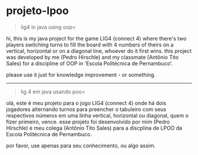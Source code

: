 # projeto-lpoo
>lig4 in java using oop<

hi, this is my java project for the game LIG4 (connect 4) where there's two players switching turns to fill the board with 4 numbers of theirs on a vertical, horizontal
or on a diagonal line, whoever do it first wins.
this project was developed by me (Pedro Hirschle) and my classmate (Antônio Tito Sales) for a discipline of OOP in 'Escola Politécnica de Pernambuco'.

please use it just for knowledge improvement - or something.

-----------------------------------------------------------------------------------------------------------------------------------------------------------------------------------

>lig 4 em java usando poo<

olá, este é meu projeto para o jogo LIG4 (connect 4) onde há dois jogadores alternando turnos para preencher o tabuleiro com seus respectivos números em uma linha vertical,
horizontal ou diagonal, quem o fizer primeiro, vence.
esse projeto foi desenvolvido por mim (Pedro Hirschle) e meu colega (Antônio Tito Sales) para a discplina de LPOO da Escola Politécnica de Pernambuco.

por favor, use apenas para seu conhecimento, ou algo assim.

